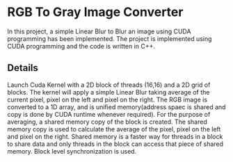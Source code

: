 # RGB To Gray Image Converter
In this project, a simple Linear Blur to Blur an image using CUDA programming has been implemented. The project is implemented using CUDA programming and the code is written in C++.

## Details
Launch Cuda Kernel with a 2D block of threads (16,16) and a 2D grid of blocks. The kernel will apply a simple Linear Blur taking average of the current pixel, pixel on the left and pixel on the right. The RGB image is converted to a 1D array, and is unified memory(address spaec is shared and copy is done by CUDA runtime whenever required). For the purpose of averaging, a shared memory copy of the block is created. The shared memory copy is used to calculate the average of the pixel, pixel on the left and pixel on the right. Shared memory is a faster way for threads in a block to share data and only threads in the block can access that piece of shared memory. Block level synchronization is used.
